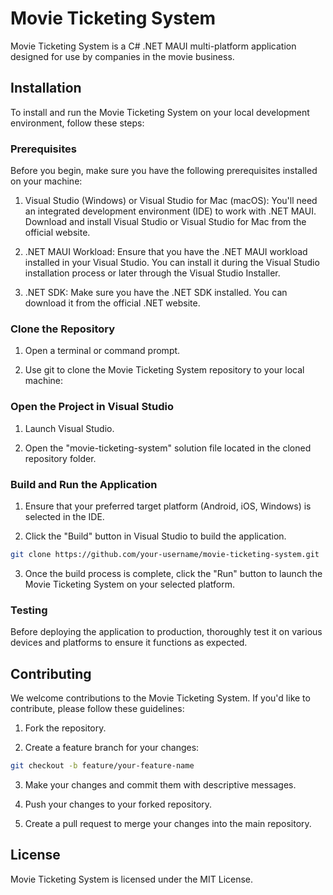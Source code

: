 # Movie Ticketing System

Movie Ticketing System is a C# .NET MAUI multi-platform application designed for use by companies in the movie business.

## Installation

To install and run the Movie Ticketing System on your local development environment, follow these steps:

### Prerequisites

Before you begin, make sure you have the following prerequisites installed on your machine:

1. Visual Studio (Windows) or Visual Studio for Mac (macOS): You'll need an integrated development environment (IDE) to work with .NET MAUI. Download and install Visual Studio or Visual Studio for Mac from the official website.

2. .NET MAUI Workload: Ensure that you have the .NET MAUI workload installed in your Visual Studio. You can install it during the Visual Studio installation process or later through the Visual Studio Installer.

3. .NET SDK: Make sure you have the .NET SDK installed. You can download it from the official .NET website.

### Clone the Repository

1. Open a terminal or command prompt.

2. Use git to clone the Movie Ticketing System repository to your local machine:


### Open the Project in Visual Studio

1. Launch Visual Studio.

2. Open the "movie-ticketing-system" solution file located in the cloned repository folder.

### Build and Run the Application

1. Ensure that your preferred target platform (Android, iOS, Windows) is selected in the IDE.

2. Click the "Build" button in Visual Studio to build the application.

```bash
git clone https://github.com/your-username/movie-ticketing-system.git
```

3. Once the build process is complete, click the "Run" button to launch the Movie Ticketing System on your selected platform.

### Testing

Before deploying the application to production, thoroughly test it on various devices and platforms to ensure it functions as expected.

## Contributing

We welcome contributions to the Movie Ticketing System. If you'd like to contribute, please follow these guidelines:

1. Fork the repository.

2. Create a feature branch for your changes:
```bash
git checkout -b feature/your-feature-name
```
3. Make your changes and commit them with descriptive messages.

4. Push your changes to your forked repository.

5. Create a pull request to merge your changes into the main repository.

## License

Movie Ticketing System is licensed under the MIT License.

